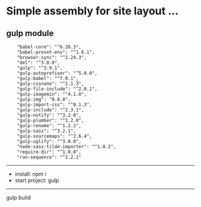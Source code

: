 # Simple assembly for site layout ... #
## gulp module ##

        "babel-core": "^6.26.3",
        "babel-preset-env": "^1.6.1",
        "browser-sync": "^2.24.3",
        "del": "^3.0.0",
        "gulp": "^3.9.1",
        "gulp-autoprefixer": "^5.0.0",
        "gulp-babel": "^7.0.1",
        "gulp-cssnano": "^2.1.3",
        "gulp-file-include": "^2.0.1",
        "gulp-imagemin": "^4.1.0",
        "gulp-img": "0.0.0",
        "gulp-import-css": "^0.1.3",
        "gulp-include": "^2.3.1",
        "gulp-notify": "^3.2.0",
        "gulp-plumber": "^1.2.0",
        "gulp-rename": "^1.2.2",
        "gulp-sass": "^3.2.1",
        "gulp-sourcemaps": "^2.6.4",
        "gulp-uglify": "^3.0.0",
        "node-sass-tilde-importer": "^1.0.2",
        "require-dir": "^1.0.0",
        "run-sequence": "^2.2.1"
----------------------------------
* install: npm i
* start project: gulp
---------------------------------
gulp build
